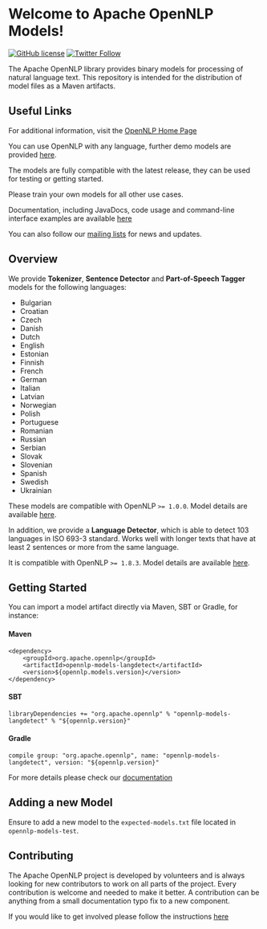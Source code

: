 <!--
Licensed to the Apache Software Foundation (ASF) under one or more
contributor license agreements.  See the NOTICE file distributed with
this work for additional information regarding copyright ownership.
The ASF licenses this file to You under the Apache License, Version 2.0
(the "License"); you may not use this file except in compliance with
the License.  You may obtain a copy of the License at

    http://www.apache.org/licenses/LICENSE-2.0

Unless required by applicable law or agreed to in writing, software
distributed under the License is distributed on an "AS IS" BASIS,
WITHOUT WARRANTIES OR CONDITIONS OF ANY KIND, either express or implied.
See the License for the specific language governing permissions and
limitations under the License.
-->

Welcome to Apache OpenNLP Models!
===========

[![GitHub license](https://img.shields.io/badge/license-Apache%202-blue.svg)](https://raw.githubusercontent.com/apache/opennlp/main/LICENSE)
[![Twitter Follow](https://img.shields.io/twitter/follow/ApacheOpennlp.svg?style=social)](https://twitter.com/ApacheOpenNLP)

The Apache OpenNLP library provides binary models for processing of natural language text. 
This repository is intended for the distribution of model files as a Maven artifacts.

## Useful Links

For additional information, visit the [OpenNLP Home Page](http://opennlp.apache.org/)

You can use OpenNLP with any language, further demo models are provided [here](http://opennlp.sourceforge.net/models-1.5/).

The models are fully compatible with the latest release, they can be used for testing or getting started.

Please train your own models for all other use cases.

Documentation, including JavaDocs, code usage and command-line interface examples are available [here](http://opennlp.apache.org/docs/)

You can also follow our [mailing lists](http://opennlp.apache.org/mailing-lists.html) for news and updates.

## Overview

We provide **Tokenizer**, **Sentence Detector** and **Part-of-Speech Tagger** models for the following languages:

   - Bulgarian
   - Croatian
   - Czech
   - Danish
   - Dutch
   - English
   - Estonian
   - Finnish
   - French
   - German
   - Italian
   - Latvian
   - Norwegian
   - Polish
   - Portuguese
   - Romanian
   - Russian
   - Serbian
   - Slovak
   - Slovenian
   - Spanish
   - Swedish
   - Ukrainian

These models are compatible with OpenNLP `>= 1.0.0`. Model details are available [here](https://dist.apache.org/repos/dist/release/opennlp/models/ud-models-1.1/).


In addition, we provide a **Language Detector**, which is able to detect 103 languages in ISO 693-3 standard. 
Works well with longer texts that have at least 2 sentences or more from the same language. 

It is compatible with OpenNLP `>= 1.8.3`. Model details are available [here](https://downloads.apache.org/opennlp/models/langdetect/1.8.3/).

## Getting Started

You can import a model artifact directly via Maven, SBT or Gradle, for instance:

#### Maven

```
<dependency>
    <groupId>org.apache.opennlp</groupId>
    <artifactId>opennlp-models-langdetect</artifactId>
    <version>${opennlp.models.version}</version>
</dependency>
```

#### SBT

```
libraryDependencies += "org.apache.opennlp" % "opennlp-models-langdetect" % "${opennlp.version}"
```

#### Gradle

```
compile group: "org.apache.opennlp", name: "opennlp-models-langdetect", version: "${opennlp.version}"
```

For more details please check our [documentation](http://opennlp.apache.org/docs/)

## Adding a new Model

Ensure to add a new model to the `expected-models.txt` file located in `opennlp-models-test`.

## Contributing

The Apache OpenNLP project is developed by volunteers and is always looking for new contributors to work on all parts of the project. Every contribution is welcome and needed to make it better. A contribution can be anything from a small documentation typo fix to a new component.

If you would like to get involved please follow the instructions [here](https://github.com/apache/opennlp/blob/main/.github/CONTRIBUTING.md)
